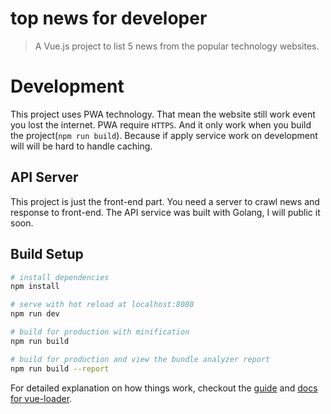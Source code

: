 # top news for developer

> A Vue.js project to list 5 news from the popular technology websites.

# Development

This project uses PWA technology. That mean the website still work event you lost the internet. PWA require `HTTPS`. And it only work when you build the project(`npm run build`). Because if apply service work on development will will be hard to handle caching.

## API Server

This project is just the front-end part. You need a server to crawl news and response to front-end. The API service was built with Golang, I will public it soon.

## Build Setup

``` bash
# install dependencies
npm install

# serve with hot reload at localhost:8080
npm run dev

# build for production with minification
npm run build

# build for production and view the bundle analyzer report
npm run build --report
```

For detailed explanation on how things work, checkout the [guide](http://vuejs-templates.github.io/webpack/) and [docs for vue-loader](http://vuejs.github.io/vue-loader).
